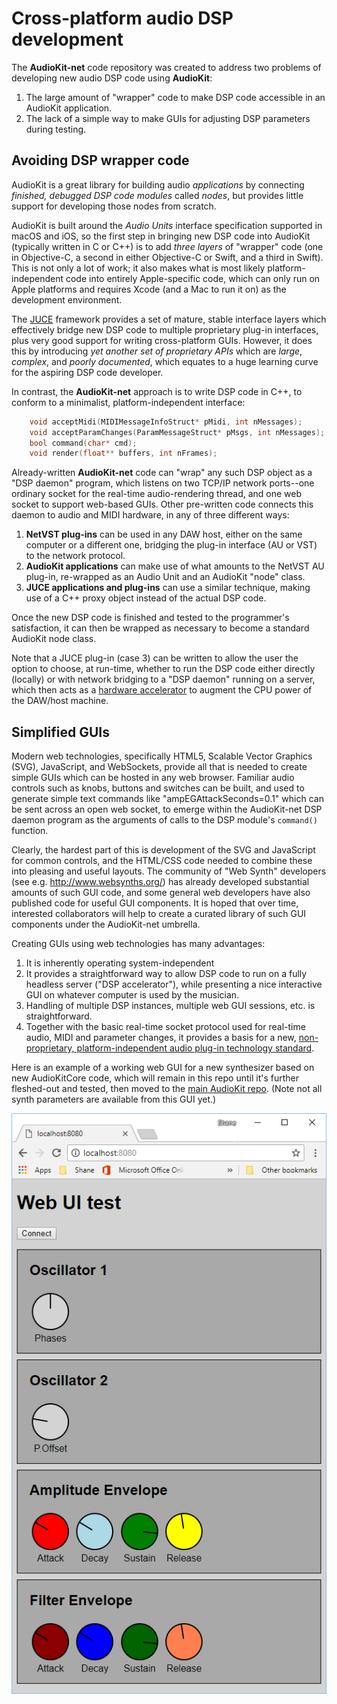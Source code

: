 # Cross-platform audio DSP development

The **AudioKit-net** code repository was created to address two problems of developing new audio DSP code using **AudioKit**:

1. The large amount of "wrapper" code to make DSP code accessible in an AudioKit application.
2. The lack of a simple way to make GUIs for adjusting DSP parameters during testing.

## Avoiding DSP wrapper code
AudioKit is a great library for building audio *applications* by connecting *finished, debugged DSP code modules* called *nodes*, but provides little support for developing those nodes from scratch.

AudioKit is built around the *Audio Units* interface specification supported in macOS and iOS, so the first step in bringing new DSP code into AudioKit (typically written in C or C++) is to add *three layers* of "wrapper" code (one in Objective-C, a second in either Objective-C or Swift, and a third in Swift). This is not only a lot of work; it also makes what is most likely platform-independent code into entirely Apple-specific code, which can only run on Apple platforms and requires Xcode (and a Mac to run it on) as the development environment.

The [JUCE](https://juce.com/) framework provides a set of mature, stable interface layers which effectively bridge new DSP code to multiple proprietary plug-in interfaces, plus very good support for writing cross-platform GUIs. However, it does this by introducing *yet another set of proprietary APIs* which are *large*, *complex*, and *poorly documented*, which equates to a huge learning curve for the aspiring DSP code developer.

In contrast, the **AudioKit-net** approach is to write DSP code in C++, to conform to a minimalist, platform-independent interface:

```c++
    void acceptMidi(MIDIMessageInfoStruct* pMidi, int nMessages);
    void acceptParamChanges(ParamMessageStruct* pMsgs, int nMessages);
    bool command(char* cmd);
    void render(float** buffers, int nFrames);
```

Already-written **AudioKit-net** code can "wrap" any such DSP object as a "DSP daemon" program, which listens on two TCP/IP network ports--one ordinary socket for the real-time audio-rendering thread, and one web socket to support web-based GUIs. Other pre-written code connects this daemon to audio and MIDI hardware, in any of three different ways:

1. **NetVST plug-ins** can be used in any DAW host, either on the same computer or a different one, bridging the plug-in interface (AU or VST) to the network protocol.
2. **AudioKit applications** can make use of what amounts to the NetVST AU plug-in, re-wrapped as an Audio Unit and an AudioKit "node" class.
3. **JUCE applications and plug-ins** can use a similar technique, making use of a C++ proxy object instead of the actual DSP code.

Once the new DSP code is finished and tested to the programmer's satisfaction, it can then be wrapped as necessary to become a standard AudioKit node class.

Note that a JUCE plug-in (case 3) can be written to allow the user the option to choose, at run-time, whether to run the DSP code either directly (locally) or with network bridging to a "DSP daemon" running on a server, which then acts as a [hardware accelerator](network-accel.md) to augment the CPU power of the DAW/host machine.

## Simplified GUIs
Modern web technologies, specifically HTML5, Scalable Vector Graphics (SVG), JavaScript, and WebSockets, provide all that is needed to create simple GUIs which can be hosted in any web browser. Familiar audio controls such as knobs, buttons and switches can be built, and used to generate simple text commands like "ampEGAttackSeconds=0.1" which can be sent across an open web socket, to emerge within the AudioKit-net DSP daemon program as the arguments of calls to the DSP module's `command()` function.

Clearly, the hardest part of this is development of the SVG and JavaScript for common controls, and the HTML/CSS code needed to combine these into pleasing and useful layouts. The community of "Web Synth" developers (see e.g. http://www.websynths.org/) has already developed substantial amounts of such GUI code, and some general web developers have also published code for useful GUI components. It is hoped that over time, interested collaborators will help to create a curated library of such GUI components under the AudioKit-net umbrella.

Creating GUIs using web technologies has many advantages:

1. It is inherently operating system-independent
2. It provides a straightforward way to allow DSP code to run on a fully headless server ("DSP accelerator"), while presenting a nice interactive GUI on whatever computer is used by the musician.
3. Handling of multiple DSP instances, multiple web GUI sessions, etc. is straightforward.
4. Together with the basic real-time socket protocol used for real-time audio, MIDI and parameter changes, it provides a basis for a new, [non-proprietary, platform-independent audio plug-in technology standard](network-plugin-std.md).

Here is an example of a working web GUI for a new synthesizer based on new AudioKitCore code, which will remain in this repo until it's further fleshed-out and tested, then moved to the [main AudioKit repo](https://github.com/AudioKit/AudioKit). (Note not all synth parameters are available from this GUI yet.)

![web-gui-1.png](.\web-gui-1.png)

